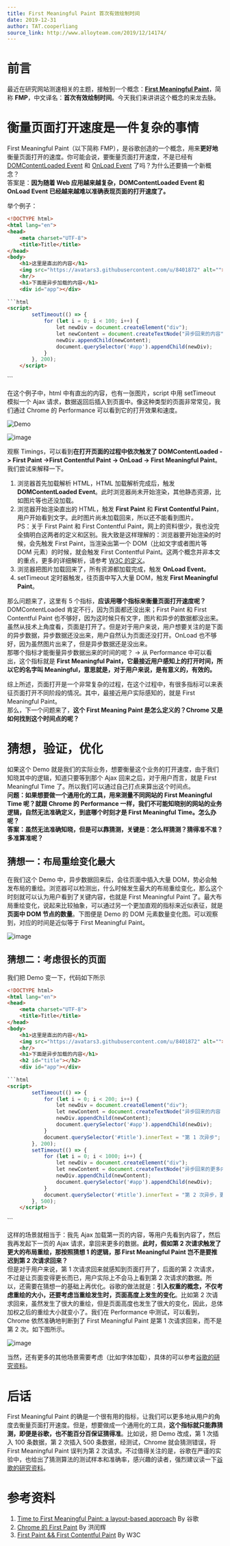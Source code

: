 ```yaml
---
title: First Meaningful Paint 首次有效绘制时间
date: 2019-12-31
author: TAT.cooperliang
source_link: http://www.alloyteam.com/2019/12/14174/
---
```


<!-- {% raw %} - for jekyll -->

# 前言

最近在研究网站测速相关的主题，接触到一个概念：[**First Meaningful Paint**](https://docs.google.com/document/d/1BR94tJdZLsin5poeet0XoTW60M0SjvOJQttKT-JK8HI/view?hl=zh-cn#)，简称 **FMP**，中文译名：**首次有效绘制时间**。今天我们来讲讲这个概念的来龙去脉。

# 衡量页面打开速度是一件复杂的事情

First Meaningful Paint（以下简称 FMP），是谷歌创造的一个概念，用来**更好地**衡量页面打开的速度。你可能会说，要衡量页面打开速度，不是已经有 [DOMContentLoaded Event](https://developer.mozilla.org/en-US/docs/Web/API/Window/DOMContentLoaded_event) 和 [OnLoad Event](https://developer.mozilla.org/en-US/docs/Web/API/Window/load_event) 了吗？为什么还要搞一个新概念？  
答案是：**因为随着 Web 应用越来越复杂，DOMContentLoaded Event 和 OnLoad Event 已经越来越难以准确表现页面的打开速度了。**

举个例子：

````html
<!DOCTYPE html>
<html lang="en">
<head>
    <meta charset="UTF-8">
    <title>Title</title>
</head>
<body>
    <h1>这里是直出的内容</h1>
    <img src="https://avatars3.githubusercontent.com/u/8401872" alt="">
    <hr/>
    <h1>下面是异步加载的内容</h1>
    <div id="app"></div>
    
```html
<script>
        setTimeout(() => {
            for (let i = 0; i < 100; i++) {
                let newDiv = document.createElement("div");
                let newContent = document.createTextNode("异步回来的内容" + i);
                newDiv.appendChild(newContent);
                document.querySelector('#app').appendChild(newDiv);
            }
        }, 200);
    </script>
````

</body>
</html>
```

在这个例子中，html 中有直出的内容，也有一张图片，script 中用 setTimeout 模拟一个 Ajax 请求，数据返回后插入到页面中。像这种类型的页面非常常见，我们通过 Chrome 的 Performance 可以看到它的打开效果和速度。

![Demo](https://user-images.githubusercontent.com/8401872/67560604-cae41b00-f74d-11e9-9095-706835195f15.gif)

![image](https://user-images.githubusercontent.com/8401872/67553715-653d6200-f740-11e9-8d5d-b3d7e2abb8bd.png)

观察 Timings，可以看到**在打开页面的过程中依次触发了 DOMContentLoaded -> First Paint ->First Contentful Paint -> OnLoad -> First Meaningful Paint**。我们尝试来解释一下。

1.  浏览器首先加载解析 HTML，HTML 加载解析完成后，触发 **DOMContentLoaded Event**。此时浏览器尚未开始渲染，其他静态资源，比如图片等也还没加载。
2.  浏览器开始渲染直出的 HTML，触发 **First Paint** 和 **First Contentful Paint**，用户开始看到文字。此时图片尚未加载回来，所以还不能看到图片。  
    PS：关于 First Paint 和 First Contentful Paint，网上的资料很少，我也没完全搞明白这两者的定义和区别。我大致是这样理解的：浏览器要开始渲染的时候，会先触发 First Paint，当渲染出第一个 DOM（比如文字或者图片等 DOM 元素）的时候，就会触发 First Contentful Paint。这两个概念并非本文的重点，更多的详细解析，请参考 [W3C 的定义](https://w3c.github.io/paint-timing/#first-paint)。
3.  浏览器把图片加载回来了，所有资源都加载完成，触发 **OnLoad Event**。
4.  setTimeout 定时器触发，往页面中写入大量 DOM，触发 **First Meaningful Paint**。

那么问题来了，这里有 5 个指标，**应该用哪个指标来衡量页面打开速度呢？**  
DOMContentLoaded 肯定不行，因为页面都还没出来；First Paint 和 First Contentful Paint 也不够好，因为这时候只有文字，图片和异步的数据都没出来。虽然从技术上角度看，页面是打开了。但是对于用户来说，用户想要关注的是下面的异步数据，异步数据还没出来，用户自然认为页面还没打开。OnLoad 也不够好，因为虽然图片出来了，但是异步数据还是没出来。  
那哪个指标才能衡量异步数据出来的时间的呢？ -> 从 Performance 中可以看出，这个指标就是 **First Meaningful Paint，它最接近用户感知上的打开时间，所以它的名字叫 Meaningful，意思就是，对于用户来说，是有意义的，有效的。**

综上所述，页面打开是一个非常复杂的过程，在这个过程中，有很多指标可以来表征页面打开不同阶段的情况。其中，最接近用户实际感知的，就是 First Meaningful Paint。  
那么，下一个问题来了，**这个 First Meaning Paint 是怎么定义的？Chrome 又是如何找到这个时间点的呢？**

# 猜想，验证，优化

如果这个 Demo 就是我们的实际业务，想要衡量这个业务的打开速度，由于我们知晓其中的逻辑，知道只要等到那个 Ajax 回来之后，对于用户而言，就是 First Meaningful Time 了。所以我们可以通过自己打点来算出这个时间点。  
**问题：如果想要做一个通用化的工具，用来测量不同网站的 First Meaningful Time 呢？就跟 Chrome 的 Performance 一样，我们不可能知晓别的网站的业务逻辑，自然无法准确定义，到底哪个时刻才是 First Meaningful Time。怎么办呢？**  
**答案：虽然无法准确知晓，但是可以靠猜测，关键是：怎么样猜测？猜得准不准？多准算准呢？**

## 猜想一：布局重绘变化最大

在我们这个 Demo 中，异步数据回来后，会往页面中插入大量 DOM，势必会触发布局的重绘。浏览器可以检测出，什么时候发生最大的布局重绘变化，那么这个时刻就可以认为用户看到了关键内容，也就是 First Meaningful Paint 了。最大布局重绘变化，说起来比较抽象，可以通过另一个更加直观的指标来近似表征，就是**页面中 DOM 节点的数量**。下图便是 Demo 的 DOM 元素数量变化图。可以观察到，对应的时间是近似等于 First Meaningful Paint。

![image](https://user-images.githubusercontent.com/8401872/67553928-e85eb800-f740-11e9-8dd1-82971dd32368.png)

## 猜想二：考虑很长的页面

我们把 Demo 变一下，代码如下所示

````html
<!DOCTYPE html>
<html lang="en">
<head>
    <meta charset="UTF-8">
    <title>Title</title>
</head>
<body>
    <h1>这里是直出的内容</h1>
    <img src="https://avatars3.githubusercontent.com/u/8401872" alt="">
    <hr/>
    <h1>下面是异步加载的内容</h1>
    <h2 id="title"></h2>
    <div id="app"></div>
    
```html
<script>
        setTimeout(() => {
            for (let i = 0; i < 200; i++) {
                let newDiv = document.createElement("div");
                let newContent = document.createTextNode("异步回来的内容 " + i);
                newDiv.appendChild(newContent);
                document.querySelector('#app').appendChild(newDiv);
            }
            document.querySelector('#title').innerText = "第 1 次异步";
        }, 200);
        setTimeout(() => {
            for (let i = 0; i < 1000; i++) {
                let newDiv = document.createElement("div");
                let newContent = document.createTextNode("异步回来的更多内容 " + i);
                newDiv.appendChild(newContent);
                document.querySelector('#app').appendChild(newDiv);
            }
            document.querySelector('#title').innerText = "第 2 次异步，更多的内容";
        }, 500);
    </script>
````

</body>
</html>
```

这样的场景就相当于：我先 Ajax 加载第一页的内容，等用户先看到内容了，然后我再发起下一页的 Ajax 请求，拿回来更多的数据。**此时，假如第 2 次请求触发了更大的布局重绘，那按照猜想 1 的逻辑，那 First Meaningful Paint 岂不是要推迟到第 2 次请求回来？**  
但是对于用户来说，第 1 次请求回来就感知到页面打开了，后面的第 2 次请求，不过是让页面变得更长而已，用户实际上不会马上看到第 2 次请求的数据。所以，还需要在猜想一的基础上再优化。谷歌的做法就是：**引入权重的概念，不仅考虑重绘的大小，还要考虑当重绘发生时，页面高度上发生的变化**。比如第 2 次请求回来，虽然发生了很大的重绘，但是页面高度也发生了很大的变化，因此，总体加权之后的重绘大小就变小了。我们在 Performance 中测试，可以看到，Chrome 依然准确地判断到了 First Meaningful Paint 是第 1 次请求回来，而不是第 2 次。如下图所示。

![image](https://user-images.githubusercontent.com/8401872/67556167-3e355f00-f745-11e9-9c8d-8bd61afa9160.png)

当然，还有更多的其他场景需要考虑（比如字体加载），具体的可以参考[谷歌的研究资料](https://docs.google.com/document/d/1BR94tJdZLsin5poeet0XoTW60M0SjvOJQttKT-JK8HI/view?hl=zh-cn#)。

# 后话

First Meaningful Paint 的确是一个很有用的指标，让我们可以更多地从用户的角度去衡量页面打开速度。但是，想要做成一个通用化的工具，**这个指标就只能靠猜测，即便是谷歌，也不能百分百保证猜得准**。比如说，把 Demo 改成，第 1 次插入 100 条数据，第 2 次插入 500 条数据，经测试，Chrome 就会猜测错误，将 First Meaningful Paint 误判为第 2 次请求。不过值得关注的是，谷歌在严谨的实验中，也给出了猜测算法的测试样本和准确率，感兴趣的读者，强烈建议读一下[谷歌的研究资料](https://docs.google.com/document/d/1BR94tJdZLsin5poeet0XoTW60M0SjvOJQttKT-JK8HI/view?hl=zh-cn#)。

# 参考资料

1.  [Time to First Meaningful Paint: a layout-based approach](https://docs.google.com/document/d/1BR94tJdZLsin5poeet0XoTW60M0SjvOJQttKT-JK8HI/view?hl=zh-cn#) By 谷歌
2.  [Chrome 的 First Paint](http://eux.baidu.com/blog/fe/Chrome%E7%9A%84First%20Paint) By 洪闰辉
3.  [First Paint && First Contentful Paint](https://w3c.github.io/paint-timing/#first-paint) By W3C

<!-- {% endraw %} - for jekyll -->